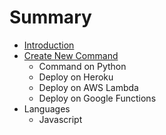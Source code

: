# Summary

* [Introduction](README.md)
* [Create New Command](chapter1.md)
   * Command on Python
   * Deploy on Heroku
   * Deploy on AWS Lambda
   * Deploy on Google Functions
* Languages
   * Javascript

